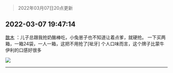 > 2022年03月07日20点更新
<link rel="stylesheet" href="https://cdn.jsdelivr.net/gh/taotie6/sampleJSON@main/css/photo_show.css">
<meta name="referrer" content="no-referrer" />


 ## 2022-03-07 19:47:14 

 [㪚木](https://www.coolapk.com/feed/34074714?shareKey=YjkwZmRmY2RhZGVmNjIyNWY1YWI~) ：儿子总跟我抢奶酪棒吃，小兔崽子也不知道让着点爹，就硬抢。
一下买两箱，一箱24袋，一人一箱，这把不用抢了[呲牙]
个人口味而言，这个牌子比蒙牛伊利的口感好很多 

<div class="album">
<img class="img-item" src="http://image.coolapk.com/feed/2022/0307/19/1081091_6126dbc6_3634_0956_739@2494x3325.jpeg" />
</div>

 ------- 

